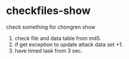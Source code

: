 # checkfiles-show
check something for chongren show 

1. check file and data table from md5.
2. if get exception to update attack data set +1.
3. have timed task from 3 sec.
